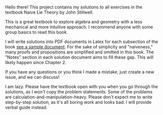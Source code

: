 Hello there! This project contains my solutions to all exercises in the textbook Naive Lie Theory by John Stillwell. 

This is a great textbook to explore algebra and geometry with a less mechanical and more intuitive approach. I recommend anyone with some group basics to read this book.

I will write solutions into PDF documents in Latex for each subsection of the book [see a sample document](./2.2.pdf). For the sake of simplicity and "naiveness," many proofs and propositions are simplified and omitted in this book. The "Notes" section in each solution document aims to fill these gap. This will likely happen since Chapter 2.

If you have any questions or you think I made a mistake, just create a new issue, and we can discuss!

I am lazy. Please have the textbook open with you when you go through the solutions, as I won't copy the problem statements. Some of the problems are calculation-and-manipulation-heavy. Please don't expect me to write step-by-step solution, as it's all boring work and looks bad. I will provide verbal guide instead.
